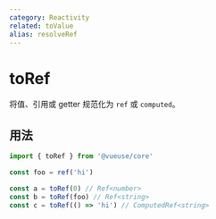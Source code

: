```yaml
---
category: Reactivity
related: toValue
alias: resolveRef
---
```


# toRef

将值、引用或 getter 规范化为 `ref` 或 `computed`。

## 用法

```ts
import { toRef } from '@vueuse/core'

const foo = ref('hi')

const a = toRef(0) // Ref<number>
const b = toRef(foo) // Ref<string>
const c = toRef(() => 'hi') // ComputedRef<string>
```
